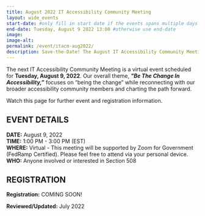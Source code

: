 ```yaml
---
title: August 2022 IT Accessibility Community Meeting
layout: wide_events
start-date: #only fill in start date if the events spans multiple days
end-date: Tuesday, August 9 2022 13:00 #otherwise use end-date
image:
image-alt: 
permalink: /event/itacm-aug2022/
description: Save-the-Date! The August IT Accessibility Community Meeting (ITACM) will be held on Tuesday, July 9, 2022. 
---
```


The next IT Accessibility Community Meeting is a virtual event scheduled for **Tuesday, August 9, 2022**. Our overall theme, ***"Be The Change In Accessibility,”*** focuses on “being the change” while reconnecting with our broader accessibility community members and charting the path forward.

Watch this page for further event and registration information.  

## EVENT DETAILS
**DATE:** August 9, 2022  
**TIME:** 1:00 PM - 3:00 PM (EST)  
**WHERE:** Virtual - This meeting will be supported by Zoom for Government (FedRamp Certified). Please feel free to attend via your personal device.  
**WHO:** Anyone involved or interested in Section 508  

## REGISTRATION
**Registration:** COMING SOON! 

**Reviewed/Updated:** July 2022